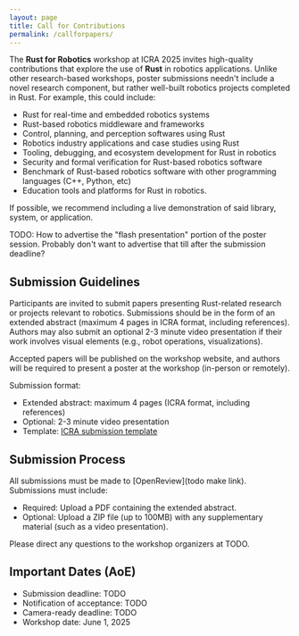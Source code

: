 ```yaml
---
layout: page
title: Call for Contributions
permalink: /callforpapers/
---
```


The **Rust for Robotics** workshop at ICRA 2025 invites high-quality contributions that explore the use of **Rust** in robotics applications. Unlike other research-based workshops, poster submissions needn't include a novel research component, but rather well-built robotics projects completed in Rust. For example, this could include:
- Rust for real-time and embedded robotics systems
- Rust-based robotics middleware and frameworks
- Control, planning, and perception softwares using Rust
- Robotics industry applications and case studies using Rust
- Tooling, debugging, and ecosystem development for Rust in robotics
- Security and formal verification for Rust-based robotics software
- Benchmark of Rust-based robotics software with other programming languages (C++, Python, etc)
- Education tools and platforms for Rust in robotics. 

If possible, we recommend including a live demonstration of said library, system, or application.

TODO: How to advertise the "flash presentation" portion of the poster session. Probably don't want to advertise that till after the submission deadline?

## Submission Guidelines

Participants are invited to submit papers presenting Rust-related research or projects relevant to robotics. Submissions should be in the form of an extended abstract (maximum 4 pages in ICRA format, including references). Authors may also submit an optional 2-3 minute video presentation if their work involves visual elements (e.g., robot operations, visualizations).

Accepted papers will be published on the workshop website, and authors will be required to present a poster at the workshop (in-person or remotely).

Submission format:
- Extended abstract: maximum 4 pages (ICRA format, including references)
- Optional: 2-3 minute video presentation
- Template: [ICRA submission template](https://ras.papercept.net/conferences/support/files/ieeeconf.zip)


## Submission Process

All submissions must be made to [OpenReview](todo make link). Submissions must include:
- Required: Upload a PDF containing the extended abstract.
- Optional: Upload a ZIP file (up to 100MB) with any supplementary material (such as a video presentation).

Please direct any questions to the workshop organizers at TODO.

## Important Dates (AoE)
- Submission deadline: TODO
- Notification of acceptance: TODO
- Camera-ready deadline: TODO
- Workshop date: June 1, 2025